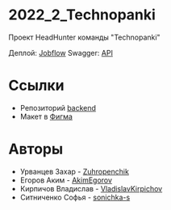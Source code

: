 # 2022_2_Technopanki
Проект HeadHunter команды "Technopanki"

Деплой: [Jobflow](http://95.163.208.72:8000/)
Swagger: [API](http://95.163.208.72:8080/swagger/index.html#/)

# Ссылки

+ Репозиторий [backend](https://github.com/go-park-mail-ru/2022_2_Technopanki)
+ Макет в [Фигма](https://www.figma.com/file/kJRmblovlNZokHVkHI1MGK/Headhunter?node-id=255%3A772)

# Авторы

+ Урванцев Захар - [Zuhropenchik](https://github.com/Zuhropenchik)
+ Егоров Аким - [AkimEgorov](https://github.com/AkimEgorov)
+ Кирпичов Владислав - [VladislavKirpichov](https://github.com/VladislavKirpichov)
+ Ситниченко Софья - [sonichka-s](https://github.com/sonichka-s)